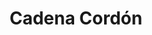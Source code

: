 ---
title: Cadena Cordón
date: 
draft: false

# descripcion
description : Cadena tipo cordón. Súper resistente.

materials: Plata 925

color: Plateado

dimensions: 40cm, 45cm y 50cm

code: 04-12-0081

type: "Colgantes"

categories: []

price: $1.820,00

# Images
# first image will be shown in the product page
images:
  # - image: "images/path_to_image"
  # La ubicacion de las imagenes es imagenes/Colgantes/Colgantes.Cadenas/04-12-0081-cadena-cordon
  - image: "./images/colgantes/cadenas/04-12-0081-cadena-cola-de-raton_a.JPG"
  - image: "./images/colgantes/cadenas/04-12-0081-cadena-cola-de-raton_b.JPG"
---